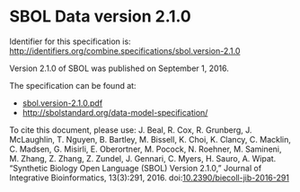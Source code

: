 # SBOL Data version 2.1.0
Identifier for this specification is: http://identifiers.org/combine.specifications/sbol.version-2.1.0

Version 2.1.0 of SBOL was published on September 1, 2016.

The specification can be found at:

* [sbol.version-2.1.0.pdf](./files/sbol.version-2.1.0.pdf)
* http://sbolstandard.org/data-model-specification/

To cite this document, please use: J. Beal, R. Cox, R. Grunberg, J. McLaughlin, T. Nguyen, B. Bartley, M. Bissell, K. Choi, K. Clancy, C. Macklin, C. Madsen, G. Misirli, E. Oberortner, M. Pocock, N. Roehner, M. Samineni, M. Zhang, Z. Zhang, Z. Zundel, J. Gennari, C. Myers, H. Sauro, A. Wipat. “Synthetic Biology Open Language (SBOL) Version 2.1.0,” Journal of Integrative Bioinformatics, 13(3):291, 2016. doi:[10.2390/biecoll-jib-2016-291](https://doi.org/10.2390/biecoll-jib-2016-291)